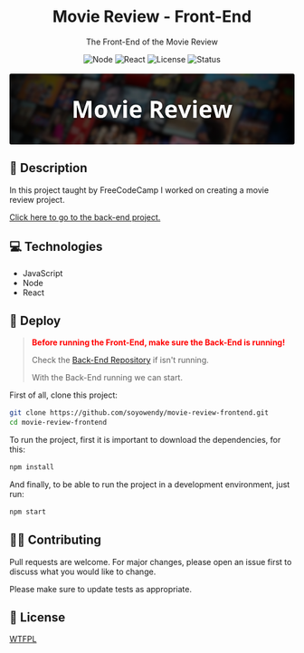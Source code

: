<h1 align="center">Movie Review - Front-End</h1>
<p align="center">The Front-End of the Movie Review</p>

<div align="center">
  <img src="https://img.shields.io/badge/node-v20.3.1-026e00?style=for-the-badge" alt="Node" />
  <img src="https://img.shields.io/badge/react-18-087ea4?style=for-the-badge" alt="React" />
  <img src="https://img.shields.io/badge/license-WTFPL-D92525?style=for-the-badge" alt="License" />
  <img src="https://img.shields.io/badge/status-finished-green?style=for-the-badge" alt="Status" />
</div>

<br/>

<img style="display: block; margin: 0 auto; border-radius: 3px;" src="banner.png" alt="Banner Project" />

## :page_with_curl: Description
In this project taught by FreeCodeCamp I worked on creating a movie review project.

[Click here to go to the back-end project.](https://github.com/soyowendy/movie-review-backend)

## :computer: Technologies
 - JavaScript
 - Node
 - React

## :electric_plug: Deploy

> <strong style="color: red;">Before running the Front-End, make sure the Back-End is running!</strong>
> 
> Check the [Back-End Repository](https://github.com/soyowendy/movie-review-backend) if isn't running.
> 
> With the Back-End running we can start.

First of all, clone this project:
```bash
git clone https://github.com/soyowendy/movie-review-frontend.git
cd movie-review-frontend
```

To run the project, first it is important to download the dependencies, for this:

```bash
npm install
```

And finally, to be able to run the project in a development environment, just run:

```bash
npm start
```

## :technologist: Contributing
Pull requests are welcome. For major changes, please open an issue first to discuss what you would like to change.

Please make sure to update tests as appropriate.

## :scroll: License
[WTFPL](LICENSE)
